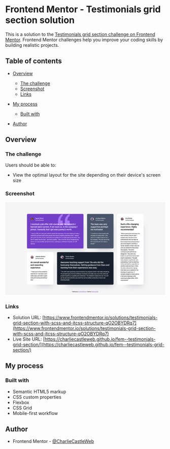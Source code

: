 # Frontend Mentor - Testimonials grid section solution

This is a solution to the [Testimonials grid section challenge on Frontend Mentor](https://www.frontendmentor.io/challenges/testimonials-grid-section-Nnw6J7Un7). Frontend Mentor challenges help you improve your coding skills by building realistic projects.

## Table of contents

- [Overview](#overview)
  - [The challenge](#the-challenge)
  - [Screenshot](#screenshot)
  - [Links](#links)
- [My process](#my-process)

  - [Built with](#built-with)

- [Author](#author)

## Overview

### The challenge

Users should be able to:

- View the optimal layout for the site depending on their device's screen size

### Screenshot

![](./images/screenshot.png)

### Links

- Solution URL: [https://www.frontendmentor.io/solutions/testimonials-grid-section-with-scss-and-itcss-structure-qO2OBYDRq7](https://www.frontendmentor.io/solutions/testimonials-grid-section-with-scss-and-itcss-structure-qO2OBYDRq7)
- Live Site URL: [https://charliecastleweb.github.io/fem--testimonials-grid-section/](https://charliecastleweb.github.io/fem--testimonials-grid-section/)

## My process

### Built with

- Semantic HTML5 markup
- CSS custom properties
- Flexbox
- CSS Grid
- Mobile-first workflow

## Author

- Frontend Mentor - [@CharlieCastleWeb](https://www.frontendmentor.io/profile/CharlieCastleWeb)
